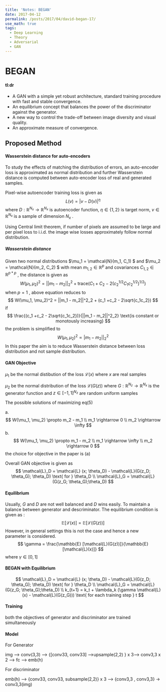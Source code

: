 ```yaml
---
title: 'Notes: BEGAN'
date: 2017-04-12
permalink: /posts/2017/04/david-began-17/
use_math: true
tags:
  - Deep Learning
  - Theory
  - Adversarial
  - GAN
---
```


# BEGAN 

#### tl:dr

- A GAN with a simple yet robust architecture, standard training procedure with fast and stable convergence.
- An equilibrium concept that balances the power of the discriminator against the generator.
- A new way to control the trade-off between image diversity and visual quality.
- An approximate measure of convergence.



## Proposed Method 



#### Wasserstein distance for auto-encoders

To study the effects of matching the distribution of errors, an auto-encoder loss is approximated as normal distribution and further Wasserstein distance is computed between auto-encoder loss of real and generated samples. 

Pixel-wise autoencoder training loss is given as 
$$
L(v) = |v - D(v) |^{\eta} 
$$
where $D: \mathbb{R} ^{N_x} \rightarrow \mathbb{R}^{N_x}$ is autoencoder function, $\eta \in \{1,2\}$ is target norm, $v \in \mathbb{R}^{N_x}$ is a sample of dimension $N_x$ .

Using Central limit theorem,  if number of pixels are assumed to be large and per pixel loss to i.i.d. the image wise losses approximately follow  normal distribution. 

##### Wasserstein distance 

Given two normal distributions $\mu_1  = \mathcal{N}(m_1, C_1) $ and $\mu_2  = \mathcal{N}(m_2, C_2) $ with mean $m_{1,2} \in \mathbb{R}^p$ and covariances $C_{1,2} \in \mathbb{R}^{p*p}$ , the distance is given as 
$$
W(\mu_1, \mu_2)^2 = ||m_1 - m_2||^2_2 + \text{trace}(C_1 + C_2  - 2(c_2^{1/2}C_1c_2^{1/2})^{1/2})
$$
when $p=1$ , above equation reduces to 
$$
W(\mu_1, \mu_2)^2 = ||m_1 - m_2||^2_2 + (c_1 +c_2 - 2\sqrt{c_1c_2})
$$
 if 
$$
\frac{(c_1 +c_2 - 2\sqrt{c_1c_2})}{||m_1 - m_2||^2_2} \text{is constant or monotously increasing}
$$
the problem is simplified to 
$$
W(\mu_1, \mu_2)^2 \propto |m_1 - m_2||^2_2
$$
In this paper the aim is to reduce Wasserstein distance between loss distribution and not sample distribution.

#### GAN Objective

$\mu_1$ be the normal distibution of the loss $\mathcal{L}(x)$ where $x$ are real samples 

$\mu_2$ be the normal distribution of the loss $\mathcal{L}(G(z))$ where $G : \mathbb{R}^{N_z} \rightarrow \mathbb{R}^{N_x}$ is the generator function and $z \in [-1, 1]^{N_z}$ are random uniform samples 

 The possible solutions of maximizing eq(5)

a.  
$$
W(\mu_1, \mu_2) \propto m_2 - m_1 \\
m_1 \rightarrow 0 \\
m_2 \rightarrow \infty
$$
b.
$$
W(\mu_1, \mu_2) \propto m_1 - m_2 \\
m_1 \rightarrow \infty \\
m_2 \rightarrow 0
$$
 the choice for objective in the paper is (a) 

Overall GAN objective is given as 
$$
\mathcal{L}_D = \mathcal{L} (x; \theta_D) - \mathcal{L}(G(z_D; \theta_G); \theta_D) \text{   for } \theta_D \\
\mathcal{L}_G = \mathcal{L}(G(z_G; \theta_G);\theta_D)
$$

#### Equilibrium

Usually, $G$ and $D$ are not well balanced and $D$ wins easily.  To maintain a balance between generator and descriminator. The equilibrium condition is given as :
$$
\mathbb{E} [\mathcal{L}(x)]  = \mathbb{E} [\mathcal{L}(G(z))]
$$
However, in general settings this is not the case and hence a new parameter is considered. 
$$
\gamma = \frac{\mathbb{E} [\mathcal{L}(G(z))]}{\mathbb{E} [\mathcal{L}(x)]}
$$
where $\gamma \in [0,1]$

#### BEGAN with Equilibrium

$$
\mathcal{L}_D = \mathcal{L} (x; \theta_D) - \mathcal{L}(G(z_D; \theta_G); \theta_D) \text{   for } \theta_D \\
\mathcal{L}_G = \mathcal{L}(G(z_G; \theta_G);\theta_D) \\
k_{t+1} = k_t + \lambda_k (\gamma \mathcal{L}(x) - \mathcal{L}(G(z_G))) \text{  for each training step } t
$$

#### Training

both the objectives of generator and discriminator are trained simultaneously 



#### Model 

For Generator 

img —> conv(3,3) —> {[conv33, conv33] —>upsample(2,2) } x 3—> conv3,3 x 2 —> fc  —> emb(h)



For discriminator 

emb(h) —> {conv33, conv33, subsample(2,2)} x 3 —> {conv3,3 , conv3,3} -> conv3,3(img)

